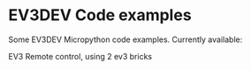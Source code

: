 # EV3DEV Code examples
Some EV3DEV Micropython code examples.
Currently available:
 
EV3 Remote control, using 2 ev3 bricks

